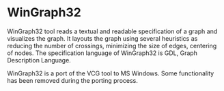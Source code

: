# WinGraph32
WinGraph32 tool reads a textual and readable specification of a graph and
visualizes the graph. It layouts the graph using several heuristics as
reducing the number of crossings, minimizing the size of edges, centering of
nodes. The specification language of WinGraph32 is GDL, Graph Description
Language.

WinGraph32 is a port of the VCG tool to MS Windows. Some functionality
has been removed during the porting process.
